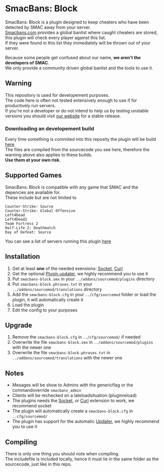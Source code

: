 # SmacBans: Block

SmacBans: Block is a plugin designed to keep cheaters who have been detected by SMAC away from your server.  
[Smacbans.com](http://smacbans.com) provides a global banlist where caught cheaters are stored, this plugin will check every player against this list.  
If they were found in this list they immediately will be thrown out of your server.  

Because some people get confused about our name, **we aren't the developers of SMAC**.  
We only provide a community driven global banlist and the tools to use it.


## Warning
This repository is used for developement purposes.  
The code here is often not tested extensively enough to use if for productively run servers.  
If you're not a developer or do not intend to help us by testing unstable versions you should visit [our website](http://smacbans.com) for a stable release.  

### Downloading an developement build
Every time something is commited into this reposity the plugin will be build [here](http://vs.gugyclan.eu:8000/job/SmacBans-Block/).  
The files are compiled from the sourcecode you see here, therefore the warning above also applies to these builds.  
**Use them at your own risk.**


## Supported Games
SmacBans: Block is compatible with any game that SMAC and the depencies are available for.  
These include but are not limited to

    Counter-Strike: Source
    Counter-Strike: Global Offensive
    Left4Dead
    Left4Dead2
    Team Fortress 2
    Half-Life 2: Deathmatch
    Day of Defeat: Source

You can see a list of servers running this plugin [here](http://www.game-monitor.com/search.php?vars=smacbans_block_version)


## Installation
1. Get at least **one** of the needed exensions: [Socket](http://forums.alliedmods.net/showthread.php?t=67640), [Curl](http://forums.alliedmods.net/showthread.php?t=152216)  
2. Get the optional [Plugin updater](http://forums.alliedmods.net/showthread.php?t=169095), we highly recommend you to use it  
3. Put `smacbans-block.smx` in your `../addons/sourcemod/plugins` directory  
4. Put `smacbans-block.phrases.txt` in your `../addons/sourcemod/translations` directory  
5. Add the `smacbans-block.cfg` in your `../cfg/sourcemod` folder or load the plugin, it will automatically create it  
6. Load the plugin  
7. Edit the config to your purposes


## Upgrade
1. Remove the `smacbans-block.cfg` in `../cfg/sourcemod/` if needed
2. Overwrite the file `smacbans-block.smx` in `../addons/sourcemod/plugins` with the newer one
3. Overwrite the file `smacbans-block.phrases.txt` in `../addons/sourcemod/translations` with the newer one


## Notes
* Mesages will be show to Admins with the genericflag or the commandoverride `smacbans_admin`  
* Clients will be rechecked on a lateloadsituation (pluginreload)  
* The plugins needs the [Socket](http://forums.alliedmods.net/showthread.php?t=67640), or [Curl](http://forums.alliedmods.net/showthread.php?t=152216)  extension to work, we recommend socket   
* The plugin will automatically create a `smacbans-block.cfg` in `..cfg/sourcemod/`  
* The plugin has support for the automatic [Updater](http://forums.alliedmods.net/showthread.php?t=169095), we highly recommend you to use it


## Compiling
There is only one thing you should note when compiling.  
The includefile is included locally, hence it must lie in the same folder as the sourcecode, just like in this repo.  